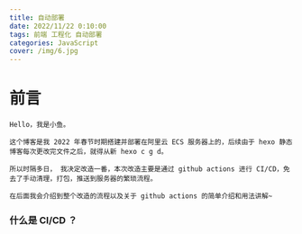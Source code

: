 ```yaml
---
title: 自动部署
date: 2022/11/22 0:10:00
tags: 前端 工程化 自动部署
categories: JavaScript
cover: /img/6.jpg
---
```


# 前言

    Hello，我是小鱼。

    这个博客是我 2022 年春节时期搭建并部署在阿里云 ECS 服务器上的，后续由于 hexo 静态博客每次更改完文件之后，就得从新 hexo c g d。

    所以时隔多日， 我决定改造一番，本次改造主要是通过 github actions 进行 CI/CD，免去了手动清理，打包，推送到服务器的繁琐流程。

    在后面我会介绍到整个改造的流程以及关于 github actions 的简单介绍和用法讲解~

### 什么是 CI/CD ？
